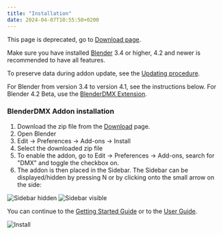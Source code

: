 ```yaml
---
title: "Installation"
date: 2024-04-07T10:55:50+0200
---
```

This page is deprecated, go to [Download page](/download).

Make sure you have installed [Blender](https://www.blender.org/download/) 3.4
or higher, 4.2 and newer is recommended to have all features.

To preserve data during addon update, see the [Updating procedure](/docs/updating).

For Blender from version 3.4 to version 4.1, see the instructions below. For
Blender 4.2 Beta, use the [BlenderDMX
Extension](https://extensions.blender.org/add-ons/open-stage-blender-dmx/).

### BlenderDMX Addon installation

<ol>
   <li id="version"> Download the zip file from the <a href="/download">Download</a> page.
   <li> Open Blender
   <li> Edit → Preferences → Add-ons → Install
   <li> Select the downloaded zip file
   <li> To enable the addon, go to Edit → Preferences → Add-ons, search for "DMX" and toggle the checkbox on.
   <li> The addon is then placed in the Sidebar. The Sidebar can be displayed/hidden by pressing N or by clicking onto the small arrow on the side:
</ol>


![Sidebar hidden](../media/sidebar_hidden.png)
![Sidebar visible](../media/sidebar_visible.png)

You can continue to the <a href="../get_started" ><i class="fa-solid fa-truck-fast"></i> Getting Started Guide</a> or to the <a href="../setup" ><i class="fa-solid fa-circle-play"></i> User Guide</a>.

![Install](../media/install.gif)


<script type="module">
    let download = $("#version");
    $.get("https://api.github.com/repos/open-stage/blender-dmx/releases/latest", (data) => {
            download.html(
              `From the <a href="/download">Download</a> page, download the <a href="${data.assets[0].browser_download_url}">${data.assets[0].name}</a>
              `);

    });
</script>

